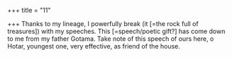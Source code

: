 +++
title = "11"

+++
Thanks to my lineage, I powerfully break (it [=the rock full of  treasures]) with my speeches. This [=speech/poetic gift?] has come  down to me from my father Gotama.
Take note of this speech of ours here, o Hotar, youngest one, very  effective, as friend of the house.